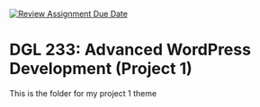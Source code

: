 [![Review Assignment Due Date](https://classroom.github.com/assets/deadline-readme-button-22041afd0340ce965d47ae6ef1cefeee28c7c493a6346c4f15d667ab976d596c.svg)](https://classroom.github.com/a/uinEib3m)
# DGL 233: Advanced WordPress Development (Project 1)
This is the folder for my project 1 theme